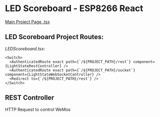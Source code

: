 # LED Scoreboard - ESP8266 React

[Main Project Page .tsx](./src/project/LEDScoreboard)

## LED Scoreboard Project Routes:
_LEDScoreboard.tsx_:

    <Switch>
      <AuthenticatedRoute exact path={`/${PROJECT_PATH}/rest`} component={LightStateRestController} />
      <AuthenticatedRoute exact path={`/${PROJECT_PATH}/socket`} component={LightStateWebSocketController} />
      <Redirect to={`/${PROJECT_PATH}/rest`} />
    </Switch>

## REST Controller
HTTP Request to control WeMos



